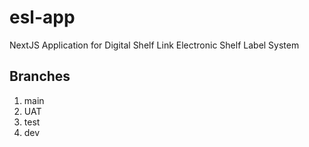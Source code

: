 # esl-app
NextJS Application for Digital Shelf Link Electronic Shelf Label System

## Branches
1. main
2. UAT
3. test
4. dev
